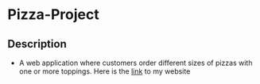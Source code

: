 # Pizza-Project
## Description
* A web application where customers order different sizes of pizzas with one or more toppings. 
Here is the [link](https://annaadhiambo.github.io/Pizza-Project/.) to my website 